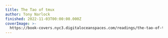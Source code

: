 ```yaml
---
title: The Tao of tmux
author: Tony Narlock
finished: 2022-11-03T00:00:00.000Z
coverImage: >-
  https://book-covers.nyc3.digitaloceanspaces.com/readings/the-tao-of-tmux-01.jpg
---
```

